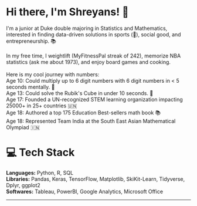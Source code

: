 # Hi there, I'm Shreyans! 👋
I'm a junior at Duke double majoring in Statistics and Mathematics, interested in finding data-driven solutions in sports (🏀), social good, and entrepreneurship. 📚 
<br><br>
In my free time, I weightlift (MyFitnessPal streak of 242), memorize NBA statistics (ask me about 1973), and enjoy board games and cooking.
<br><br>Here is my cool journey with numbers:
<br>Age 10: Could multiply up to 6 digit numbers with 6 digit numbers in < 5 seconds mentally. 🔢 
<br>Age 13: Could solve the Rubik's Cube in under 10 seconds. 🧩 
<br>Age 17: Founded a UN-recognized STEM learning organization impacting 25000+ in 25+ countries 🇺🇳
<br>Age 18: Authored a top 175 Education Best-sellers math book 📚
<br>Age 18: Represented Team India at the South East Asian Mathematical Olympiad 🇮🇳

# 💻 **Tech Stack**
**Languages:** Python, R, SQL<br>
**Libraries:** Pandas, Keras, TensorFlow, Matplotlib, SkiKit-Learn, Tidyverse, Dplyr, ggplot2<br>
**Softwares:** Tableau, PowerBI, Google Analytics, Microsoft Office

---

